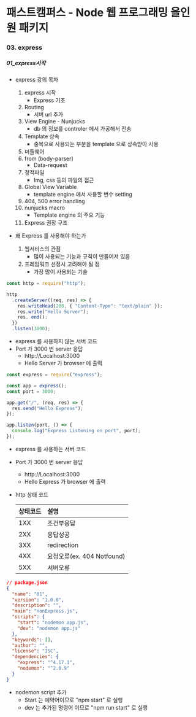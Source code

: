 # 패스트캠퍼스 - Node 웹 프로그래밍 올인원 패키지

### 03. express

##### 01_express시작

* express 강의 목차
  1. express 시작
     * Express 기초
  2. Routing
     * 서버 url 추가
  3. View Engine - Nunjucks
     * db 의 정보를 controler 에서 가공해서 전송
  4. Template 상속
     * 중복으로 사용되는 부분을 template 으로 상속받아 사용
  5. 미들웨어
  6. from (body-parser)
     * Data-request
  7. 정적파일
     * Img, css 등의 파일의 접근
  8. Global View Variable
     * template engine 에서 사용할 변수 setting
  9. 404, 500 error handling
  10. nunjucks macro
      * Template engine 의 주요 기능
  11. Express 권장 구조





* 왜 Express 를 사용해야 하는가
  1. 웹서비스의 관점
     * 많이 사용되는 기능과 규칙이 만들어져 있음
  2. 프레임워크 선정시 고려해야 될 점
     * 가장 많이 사용되는 기술





```javascript
const http = require("http");

http
  .createServer((req, res) => {
    res.writeHead(200, { "Content-Type": "text/plain" });
    res.write("Hello Server");
    res, end();
  })
  .listen(3000);
```

* express 를 사용하지 않는 서버 코드
* Port 가 3000 번 server 응답
  * http://Localhost:3000
  * Hello Server 가 browser 에 출력



```javascript
const express = require("express");

const app = express();
const port = 3000;

app.get("/", (req, res) => {
  res.send("Hello Express");
});

app.listen(port, () => {
  console.log("Express Listening on port", port);
});
```

* express 를 사용하는 서버 코드

* Port 가 3000 번 server 응답
  * http://Localhost:3000
  * Hello Express 가 browser 에 출력



* http 상태 코드

  | 상태코드 | 설명                       |
  | :------- | :------------------------- |
  | 1XX      | 조건부응답                 |
  | 2XX      | 응답성공                   |
  | 3XX      | redirection                |
  | 4XX      | 요청오류(ex. 404 Notfound) |
  | 5XX      | 서버오류                   |

  



```json
// package.json
{
  "name": "01",
  "version": "1.0.0",
  "description": "",
  "main": "nonExpress.js",
  "scripts": {
    "start": "nodemon app.js",
    "dev": "nodemon app.js"
  },
  "keywords": [],
  "author": "",
  "license": "ISC",
  "dependencies": {
    "express": "^4.17.1",
    "nodemon": "^2.0.9"
  }
}
```

* nodemon script 추가
  * Start 는 예약어이므로 "npm start" 로 실행
  * dev 는 추가된 명령어 이므로 "npm run start" 로 실행